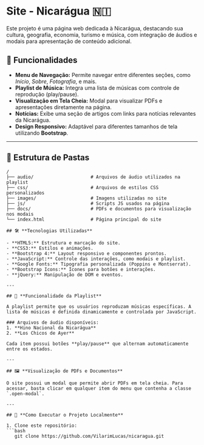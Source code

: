 # Site - Nicarágua 🇳🇮

Este projeto é uma página web dedicada à Nicarágua, destacando sua cultura, geografia, economia, turismo e música, com integração de áudios e modais para apresentação de conteúdo adicional.

## 🔗 **Funcionalidades**

- **Menu de Navegação:** Permite navegar entre diferentes seções, como *Início*, *Sobre*, *Fotografia*, e mais.
- **Playlist de Música:** Integra uma lista de músicas com controle de reprodução (play/pause).
- **Visualização em Tela Cheia:** Modal para visualizar PDFs e apresentações diretamente na página.
- **Notícias:** Exibe uma seção de artigos com links para notícias relevantes da Nicarágua.
- **Design Responsivo:** Adaptável para diferentes tamanhos de tela utilizando **Bootstrap**.

---

## 📂 **Estrutura de Pastas**

```plaintext
/
├── audio/                     # Arquivos de áudio utilizados na playlist
├── css/                       # Arquivos de estilos CSS personalizados
├── images/                    # Imagens utilizadas no site
├── js/                        # Scripts JS usados na página
├── docs/                      # PDFs e documentos para visualização nos modais
└── index.html                 # Página principal do site

## 🛠️ **Tecnologias Utilizadas**

- **HTML5:** Estrutura e marcação do site.
- **CSS3:** Estilos e animações.
- **Bootstrap 4:** Layout responsivo e componentes prontos.
- **JavaScript:** Controle das interações, como modais e playlist.
- **Google Fonts:** Tipografia personalizada (Poppins e Montserrat).
- **Bootstrap Icons:** Ícones para botões e interações.
- **jQuery:** Manipulação de DOM e eventos.

---

## 🎵 **Funcionalidade da Playlist**

A playlist permite que os usuários reproduzam músicas específicas. A lista de músicas é definida dinamicamente e controlada por JavaScript.

### Arquivos de áudio disponíveis:
1. **Hino Nacional da Nicarágua**
2. **Los Chicos de Ayer**

Cada item possui botões **play/pause** que alternam automaticamente entre os estados.

---

## 🖼️ **Visualização de PDFs e Documentos**

O site possui um modal que permite abrir PDFs em tela cheia. Para acessar, basta clicar em qualquer item do menu que contenha a classe `.open-modal`.

---

## 🔧 **Como Executar o Projeto Localmente**

1. Clone este repositório:
```bash
   git clone https://github.com/VilarimLucas/nicaragua.git
   ```

